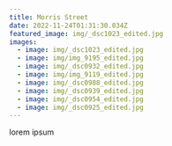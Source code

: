 ```yaml
---
title: Morris Street
date: 2022-11-24T01:31:30.034Z
featured_image: img/_dsc1023_edited.jpg
images:
  - image: img/_dsc1023_edited.jpg
  - image: img/img_9195_edited.jpg
  - image: img/_dsc0932_edited.jpg
  - image: img/img_9119_edited.jpg
  - image: img/_dsc0988_edited.jpg
  - image: img/_dsc0939_edited.jpg
  - image: img/_dsc0954_edited.jpg
  - image: img/_dsc0925_edited.jpg
---
```

l﻿orem ipsum